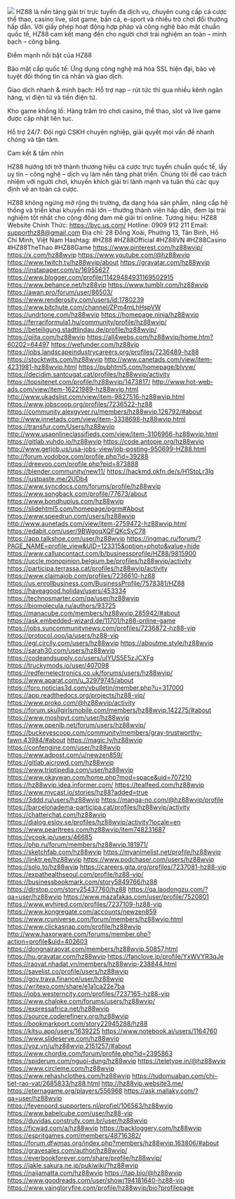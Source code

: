 ![](https://g0v.hackmd.io/_uploads/Hkg_31y82xx.jpg)
HZ88 là nền tảng giải trí trực tuyến đa dịch vụ, chuyên cung cấp cá cược thể thao, casino live, slot game, bắn cá, e-sport và nhiều trò chơi đổi thưởng hấp dẫn. Với giấy phép hoạt động hợp pháp và công nghệ bảo mật chuẩn quốc tế, HZ88 cam kết mang đến cho người chơi trải nghiệm an toàn – minh bạch – công bằng.

Điểm mạnh nổi bật của HZ88

Bảo mật cấp quốc tế: Ứng dụng công nghệ mã hóa SSL hiện đại, bảo vệ tuyệt đối thông tin cá nhân và giao dịch.

Giao dịch nhanh & minh bạch: Hỗ trợ nạp – rút tức thì qua nhiều kênh ngân hàng, ví điện tử và tiền điện tử.

Kho game khổng lồ: Hàng trăm trò chơi casino, thể thao, slot và live game được cập nhật liên tục.

Hỗ trợ 24/7: Đội ngũ CSKH chuyên nghiệp, giải quyết mọi vấn đề nhanh chóng và tận tâm.

Cam kết & tầm nhìn

HZ88 hướng tới trở thành thương hiệu cá cược trực tuyến chuẩn quốc tế, lấy uy tín – công nghệ – dịch vụ làm nền tảng phát triển. Chúng tôi đề cao trách nhiệm với người chơi, khuyến khích giải trí lành mạnh và tuân thủ các quy định về an toàn cá cược.

HZ88 không ngừng mở rộng thị trường, đa dạng hóa sản phẩm, nâng cấp hệ thống và triển khai khuyến mãi lớn – thưởng thành viên hấp dẫn, đem lại trải nghiệm tốt nhất cho cộng đồng đam mê giải trí online.
Tương hiệu: HZ88
Website Chính Thức: https://bvc.us.com/
Hotline: 0909 912 211
Email: supporthz88@gmail.com
Địa chỉ: 28 Đồng Xoài, Phường 13, Tân Bình, Hồ Chí Minh, Việt Nam
Hashtag: #HZ88 #HZ88Official #HZ88VN #HZ88Casino #HZ88TheThao #HZ88Game
https://www.pinterest.com/hz88wvip/
https://x.com/hz88wvip
https://www.youtube.com/@hz88wvip
https://www.twitch.tv/hz88wvip/about
https://gravatar.com/hz88wvip
https://instapaper.com/p/16955627
https://www.blogger.com/profile/11429484931169502915
https://www.behance.net/hz88vip
https://www.tumblr.com/hz88wvip
https://awan.pro/forum/user/86503/
https://www.renderosity.com/users/id:1780239
https://www.bitchute.com/channel/ZPm4mLhHspVW
https://undrtone.com/hz88wvip
https://homepage.ninja/hz88wvip
https://ferrariformula1.hu/community/profile/hz88wvip/
https://beteiligung.stadtlindau.de/profile/hz88wvip/
https://qiita.com/hz88wvip
https://all4webs.com/hz88wvip/home.htm?60202=64497
https://wefunder.com/hz88vip
https://jobs.landscapeindustrycareers.org/profiles/7236489-hz88
https://stocktwits.com/hz88wvip
http://www.canetads.com/view/item-4231981-hz88wvip.html
https://pubhtml5.com/homepage/blvyw/
https://decidim.santcugat.cat/profiles/hz88wvip/activity
https://topsitenet.com/profile/hz88wvip/1473817/
http://www.hot-web-ads.com/view/item-16221989-hz88wvip.html
http://www.ukadslist.com/view/item-9827516-hz88wvip.html
https://www.jobscoop.org/profiles/7236522-hz88
https://community.alexgyver.ru/members/hz88wvip.126792/#about
http://www.innetads.com/view/item-3338698-hz88wvip.html
https://transfur.com/Users/hz88wvip
http://www.usaonlineclassifieds.com/view/item-3106966-hz88wvip.html
https://gitlab.vuhdo.io/hz88wvip
https://code.antopie.org/hz88wvip
http://www.getjob.us/usa-jobs-view/job-posting-950699-HZ88.html
http://forum.vodobox.com/profile.php?id=39288
https://dreevoo.com/profile.php?pid=873888
https://blender.community/new11/
https://hackmd.okfn.de/s/H1StoLr3lg
https://justpaste.me/2UDb4
https://www.syncdocs.com/forums/profile/hz88wvip
https://www.songback.com/profile/77673/about
https://www.bondhuplus.com/hz88wvip
https://slidehtml5.com/homepage/pgrm#About
https://www.speedrun.com/users/hz88wvip
http://www.aunetads.com/view/item-2759472-hz88wvip.html
https://edabit.com/user/9BWgoqXQFQKcSvC78
https://app.talkshoe.com/user/hz88wvip
https://ingmac.ru/forum/?PAGE_NAME=profile_view&UID=123315&option=photo&value=hide
https://www.callupcontact.com/b/businessprofile/HZ88/9815900
https://uccle.monopinion.belgium.be/profiles/hz88wvip/activity
https://participa.terrassa.cat/profiles/hz88wvip/activity
https://www.claimajob.com/profiles/7236610-hz88
https://us.enrollbusiness.com/BusinessProfile/7578381/HZ88
https://haveagood.holiday/users/453334
https://technosmarter.com/qa/user/hz88wvip
https://biomolecula.ru/authors/93725
https://manacube.com/members/hz88wvip.285942/#about
https://ask.embedded-wizard.de/11701/hz88-online-game
https://jobs.suncommunitynews.com/profiles/7236872-hz88-vip
https://protocol.ooo/ja/users/hz88-vip
https://egl.circlly.com/users/hz88wvip
https://aboutme.style/hz88wvip
https://sarah30.com/users/hz88wvip
https://codeandsupply.co/users/uIYUS5E5zJCXFg
https://truckymods.io/user/407098
https://redfernelectronics.co.uk/forums/users/hz88wvip/
https://www.aparat.com/u_32979745/about
https://foro.noticias3d.com/vbulletin/member.php?u=317000
https://app.readthedocs.org/projects/hz88-vip/
https://www.proko.com/@hz88wvip/activity
https://forum.skullgirlsmobile.com/members/hz88wvip.142275/#about
https://www.moshpyt.com/user/hz88wvip
https://www.openlb.net/forum/users/hz88wvip/
https://buckeyescoop.com/community/members/gray-trustworthy-fawn.43984/#about
https://magic.ly/hz88wvip
https://confengine.com/user/hz88wvip
https://www.adpost.com/u/newzen859/
https://gitlab.aicrowd.com/hz88wvip
https://www.triptipedia.com/user/hz88wvip
https://www.okaywan.com/home.php?mod=space&uid=707210
https://hz88wvip.idea.informer.com/
https://tealfeed.com/hz88wvip
https://www.mycast.io/stories/hz88?added=true
https://3ddd.ru/users/hz88wvip
https://manga-no.com/@hz88wvip/profile
https://barcelonadema-participa.cat/profiles/hz88wvip/activity
https://chatterchat.com/hz88wvip
https://dialog.eslov.se/profiles/hz88wvip/activity?locale=en
https://www.pearltrees.com/hz88wvip/item748231687
https://vcook.jp/users/46685
https://php.ru/forum/members/hz88wvip.181971/
https://sketchfab.com/hz88wvip
https://myanimelist.net/profile/hz88wvip
https://linktr.ee/hz88wvip
https://www.podchaser.com/users/hz88wvip
https://solo.to/hz88wvip
https://careers.gita.org/profiles/7237081-hz88-vip
https://expathealthseoul.com/profile/hz88-vip/
https://businessbookmark.com/story5849766/hz88
https://dirstop.com/story25437760/hz88
https://qa.laodongzu.com/?qa=user/hz88wvip
https://www.mazafakas.com/user/profile/7520801
https://www.wvhired.com/profiles/7237109-hz88-vip
https://www.kongregate.com/accounts/newzen859
https://www.rcuniverse.com/forum/members/hz88wvip.html
https://www.clickasnap.com/profile/hz88wvip
http://www.haxorware.com/forums/member.php?action=profile&uid=402603
https://dongnairaovat.com/members/hz88wvip.50857.html
https://hu.gravatar.com/hz88wvip
https://fanclove.jp/profile/YxWVYR3qJe
https://raovat.nhadat.vn/members/hz88wvip-238844.html
https://savelist.co/profile/users/hz88wvip
https://gov.trava.finance/user/hz88wvip
https://writexo.com/share/e1a1ca22e7ba
https://jobs.westerncity.com/profiles/7237165-hz88-vip
https://www.chaloke.com/forums/users/hz88wvip/
https://expressafrica.net/hz88wvip
https://source.coderefinery.org/hz88wvip
https://bookmarkport.com/story22945288/hz88
https://kitsu.app/users/1639225
https://www.notebook.ai/users/1164760
https://www.slideserve.com/hz88wvip
https://voz.vn/u/hz88wvip.2151257/#about
https://www.chordie.com/forum/profile.php?id=2395863
https://spiderum.com/nguoi-dung/hz88wvip
https://teletype.in/@hz88wvip
https://www.circleme.com/hz88wvip
https://www.rehashclothes.com/hz88wvip
https://tudomuaban.com/chi-tiet-rao-vat/2685833/hz88.html
http://hz88vip.website3.me/
https://eternagame.org/players/556968
https://ask.mallaky.com/?qa=user/hz88wvip
https://feyenoord.supporters.nl/profiel/106563/hz88wvip
https://www.babelcube.com/user/hz88-vip
https://duvidas.construfy.com.br/user/hz88wvip
https://ficwad.com/a/hz88wvip
https://backloggery.com/hz88wvip
https://espritgames.com/members/48716382/
https://forum.dfwmas.org/index.php?members/hz88wvip.163806/#about
https://gravesales.com/author/hz88wvip/
https://everbookforever.com/share/profile/hz88wvip/
https://jakle.sakura.ne.jp/pukiwiki/?hz88wvip
https://naijamatta.com/hz88wvip
https://tap.bio/@hz88wvip
https://www.goodreads.com/user/show/194181640-hz88-vip
https://www.vaingloryfire.com/profile/hz88wvip/bio?profilepage